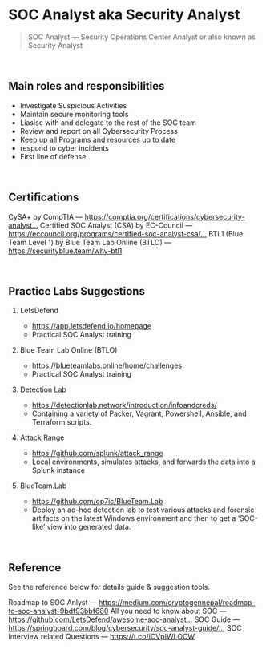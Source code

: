 # SOC Analyst aka Security Analyst

> SOC Analyst — Security Operations Center Analyst or also known as Security Analyst

<br> 

## Main roles and responsibilities
- Investigate Suspicious Activities
- Maintain secure monitoring tools
- Liasise with and delegate to the rest of the SOC team
- Review and report on all Cybersecurity Process
- Keep up all Programs and resources up to date
- respond to cyber incidents
- First line of defense

<br> 

## Certifications
CySA+ by CompTIA — https://comptia.org/certifications/cybersecurity-analyst…
Certified SOC Analyst (CSA) by EC-Council — https://eccouncil.org/programs/certified-soc-analyst-csa/…
BTL1 (Blue Team Level 1) by Blue Team Lab Online (BTLO) — https://securityblue.team/why-btl1

<br> 

##  Practice Labs Suggestions

1. LetsDefend
   - https://app.letsdefend.io/homepage
   - Practical SOC Analyst training

2. Blue Team Lab Online (BTLO)
   - https://blueteamlabs.online/home/challenges
   - Practical SOC Analyst training

3. Detection Lab
   - https://detectionlab.network/introduction/infoandcreds/
   - Containing a variety of Packer, Vagrant, Powershell, Ansible, and Terraform scripts.

4. Attack Range
   - https://github.com/splunk/attack_range
   - Local environments, simulates attacks, and forwards the data into a Splunk instance

5. BlueTeam.Lab
   - https://github.com/op7ic/BlueTeam.Lab
   - Deploy an ad-hoc detection lab to test various attacks and forensic artifacts on the latest Windows environment and then to get a ‘SOC-like’ view into generated data.

<br> 

## Reference
See the reference below for details guide & suggestion tools.

Roadmap to SOC Anlyst — https://medium.com/cryptogennepal/roadmap-to-soc-analyst-9bdf93bbf680
All you need to know about SOC — https://github.com/LetsDefend/awesome-soc-analyst…
SOC Guide — https://springboard.com/blog/cybersecurity/soc-analyst-guide/…
SOC Interview related Questions — https://t.co/iOVpIWLOCW
